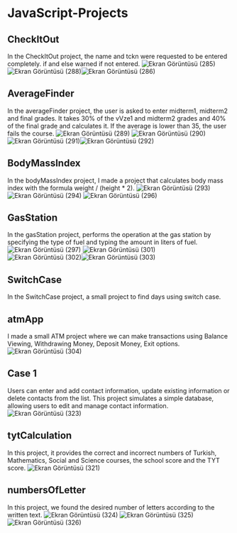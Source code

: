 # JavaScript-Projects
## CheckItOut
In the CheckItOut project, the name and tckn were requested to be entered completely. if and else warned if not entered.
![Ekran Görüntüsü (285)](https://github.com/kubraacelik/JavaScript-Mini-Projects/assets/101054783/997ebea1-0324-473d-94e8-4f3bdd78f998)![Ekran Görüntüsü (288)](https://github.com/kubraacelik/JavaScript-Mini-Projects/assets/101054783/dddeca40-d1bd-4787-90bb-ce1d0f0cc1d6)![Ekran Görüntüsü (286)](https://github.com/kubraacelik/JavaScript-Mini-Projects/assets/101054783/0974cb36-11d7-47d2-9b57-65affc943c11)
## AverageFinder
In the averageFinder project, the user is asked to enter midterm1, midterm2 and final grades. It takes 30% of the vVze1 and midterm2 grades and 40% of the final grade and calculates it. If the average is lower than 35, the user fails the course.
![Ekran Görüntüsü (289)](https://github.com/kubraacelik/JavaScript-Mini-Projects/assets/101054783/d491283f-1f2e-4176-8f91-7140df48abb6) ![Ekran Görüntüsü (290)](https://github.com/kubraacelik/JavaScript-Mini-Projects/assets/101054783/ea08f598-390a-4a3a-bcb9-bd4557335143) ![Ekran Görüntüsü (291)](https://github.com/kubraacelik/JavaScript-Mini-Projects/assets/101054783/0ae5a238-693d-4fd2-8c5a-f650394e642d)![Ekran Görüntüsü (292)](https://github.com/kubraacelik/JavaScript-Mini-Projects/assets/101054783/2c022b34-2395-4003-9c6c-1ede76390985)
## BodyMassIndex
In the bodyMassIndex project, I made a project that calculates body mass index with the formula weight / (height * 2).
![Ekran Görüntüsü (293)](https://github.com/kubraacelik/JavaScript-Mini-Projects/assets/101054783/0fd7a2a0-45e6-475b-8393-2b622e702de8) ![Ekran Görüntüsü (294)](https://github.com/kubraacelik/JavaScript-Mini-Projects/assets/101054783/5fec2c3f-1a87-46f5-ad04-18960fd5901e) ![Ekran Görüntüsü (296)](https://github.com/kubraacelik/JavaScript-Mini-Projects/assets/101054783/4cade5e4-acb5-409b-8f20-046004e5dedb)
## GasStation
In the gasStation project, performs the operation at the gas station by specifying the type of fuel and typing the amount in liters of fuel.
![Ekran Görüntüsü (297)](https://github.com/kubraacelik/JavaScript-Mini-Projects/assets/101054783/1f7b1564-06a5-4c1f-8ff7-31935dbe2816) ![Ekran Görüntüsü (301)](https://github.com/kubraacelik/JavaScript-Mini-Projects/assets/101054783/92b5a39c-cd52-4a7f-903d-ff7f26d0b327) ![Ekran Görüntüsü (302)](https://github.com/kubraacelik/JavaScript-Mini-Projects/assets/101054783/ea08f625-06b5-45f4-b4bf-177ac7167105)![Ekran Görüntüsü (303)](https://github.com/kubraacelik/JavaScript-Mini-Projects/assets/101054783/7f099932-7833-4bc1-ab35-212d95373cd8)
## SwitchCase
In the SwitchCase project, a small project to find days using switch case.
## atmApp
I made a small ATM project where we can make transactions using Balance Viewing, Withdrawing Money, Deposit Money, Exit options.
![Ekran Görüntüsü (304)](https://github.com/kubraacelik/JavaScript-Mini-Projects/assets/101054783/47af5776-ab5b-4599-b4bf-91475395d790)
## Case 1
Users can enter and add contact information, update existing information or delete contacts from the list. This project simulates a simple database, allowing users to edit and manage contact information.
![Ekran Görüntüsü (323)](https://github.com/kubraacelik/JavaScript-Mini-Projects/assets/101054783/cab595ab-9f34-4f30-93b5-54c522f857a5)

## tytCalculation
In this project, it provides the correct and incorrect numbers of Turkish, Mathematics, Social and Science courses, the school score and the TYT score.
![Ekran Görüntüsü (321)](https://github.com/kubraacelik/JavaScript-Mini-Projects/assets/101054783/23ab7909-02aa-4b45-9fe9-632690551fd0)

## numbersOfLetter
In this project, we found the desired number of letters according to the written text.
![Ekran Görüntüsü (324)](https://github.com/kubraacelik/JavaScript-Mini-Projects/assets/101054783/7cf87a9f-5998-4265-8d61-bb7bcc939227)
![Ekran Görüntüsü (325)](https://github.com/kubraacelik/JavaScript-Mini-Projects/assets/101054783/0d3908f5-9fba-4de0-aacd-7d1cf99c8eff)
![Ekran Görüntüsü (326)](https://github.com/kubraacelik/JavaScript-Mini-Projects/assets/101054783/1e4f0517-5a3b-45b2-af1a-a282689dbcb2)
